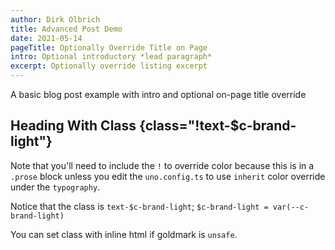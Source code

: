 ```yaml
---
author: Dirk Olbrich
title: Advanced Post Demo
date: 2021-05-14
pageTitle: Optionally Override Title on Page
intro: Optional introductory *lead paragraph*
excerpt: Optionally override listing excerpt
---
```


A basic blog post example with intro and optional on-page title override

## Heading With Class {class="!text-$c-brand-light"}

Note that you'll need to include the `!` to override color because this is in a `.prose` block unless you edit the `uno.config.ts` to use `inherit` color override under the `typography`.

Notice that the class is `text-$c-brand-light`; `$c-brand-light = var(--c-brand-light)`

You can set class with inline html if goldmark is `unsafe`.
